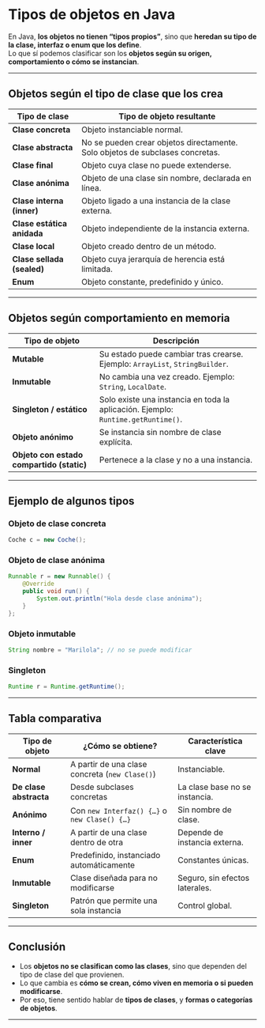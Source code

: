 # Tipos de objetos en Java

En Java, **los objetos no tienen “tipos propios”**, sino que **heredan su tipo de la clase, interfaz o enum que los define**.  
Lo que sí podemos clasificar son los **objetos según su origen, comportamiento o cómo se instancian**.

---

## Objetos según el tipo de clase que los crea

| Tipo de clase               | Tipo de objeto resultante |
|----------------------------|----------------------------|
| **Clase concreta**         | Objeto instanciable normal. |
| **Clase abstracta**        | No se pueden crear objetos directamente. Solo objetos de subclases concretas. |
| **Clase final**            | Objeto cuya clase no puede extenderse. |
| **Clase anónima**          | Objeto de una clase sin nombre, declarada en línea. |
| **Clase interna (inner)**  | Objeto ligado a una instancia de la clase externa. |
| **Clase estática anidada** | Objeto independiente de la instancia externa. |
| **Clase local**            | Objeto creado dentro de un método. |
| **Clase sellada (sealed)** | Objeto cuya jerarquía de herencia está limitada. |
| **Enum**                   | Objeto constante, predefinido y único. |

---

## Objetos según comportamiento en memoria

| Tipo de objeto            | Descripción |
|---------------------------|-------------|
| **Mutable**               | Su estado puede cambiar tras crearse. Ejemplo: `ArrayList`, `StringBuilder`. |
| **Inmutable**             | No cambia una vez creado. Ejemplo: `String`, `LocalDate`. |
| **Singleton / estático** | Solo existe una instancia en toda la aplicación. Ejemplo: `Runtime.getRuntime()`. |
| **Objeto anónimo**        | Se instancia sin nombre de clase explícita. |
| **Objeto con estado compartido (static)** | Pertenece a la clase y no a una instancia. |

---

## Ejemplo de algunos tipos

### Objeto de clase concreta
```java
Coche c = new Coche();
```

### Objeto de clase anónima
```java
Runnable r = new Runnable() {
    @Override
    public void run() {
        System.out.println("Hola desde clase anónima");
    }
};
```

### Objeto inmutable
```java
String nombre = "Marilola"; // no se puede modificar
```

### Singleton
```java
Runtime r = Runtime.getRuntime();
```

---

## Tabla comparativa

| Tipo de objeto             | ¿Cómo se obtiene?                                | Característica clave |
|----------------------------|--------------------------------------------------|------------------------|
| **Normal**                 | A partir de una clase concreta (`new Clase()`)   | Instanciable. |
| **De clase abstracta**     | Desde subclases concretas                        | La clase base no se instancia. |
| **Anónimo**                | Con `new Interfaz() {…}` o `new Clase() {…}`     | Sin nombre de clase. |
| **Interno / inner**        | A partir de una clase dentro de otra             | Depende de instancia externa. |
| **Enum**                   | Predefinido, instanciado automáticamente          | Constantes únicas. |
| **Inmutable**              | Clase diseñada para no modificarse               | Seguro, sin efectos laterales. |
| **Singleton**              | Patrón que permite una sola instancia            | Control global. |

---

## Conclusión

- Los **objetos no se clasifican como las clases**, sino que dependen del tipo de clase del que provienen.
- Lo que cambia es **cómo se crean, cómo viven en memoria o si pueden modificarse**.
- Por eso, tiene sentido hablar de **tipos de clases**, y **formas o categorías de objetos**.

---
